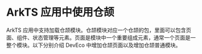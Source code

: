 # ArkTS 应用中使用仓颉

ArkTS 应用中支持加载仓颉模块。仓颉模块对应一个仓颉的包，里面可以包含页面、组件、状态管理等元素。页面是模块中一个重要组成元素，通常一个页面是一整个模块。以下分别介绍 DevEco 中增加仓颉页面以及增加仓颉普通模块。
